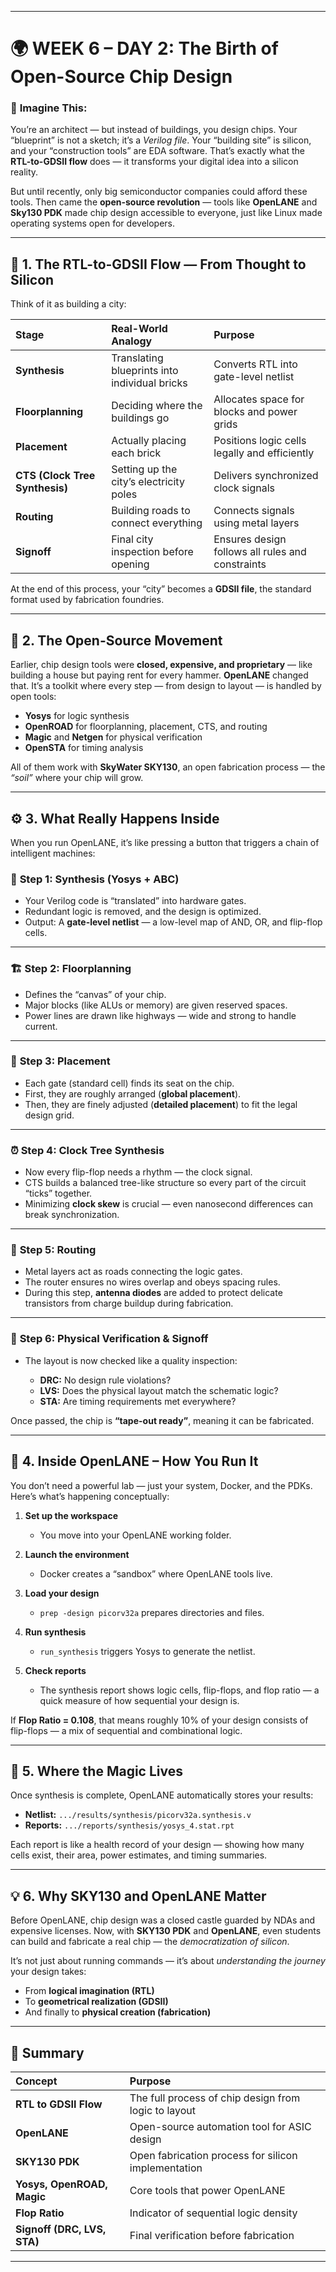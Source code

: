 
---

# 🌍 **WEEK 6 – DAY 2: The Birth of Open-Source Chip Design**

### 🧠 **Imagine This:**

You’re an architect — but instead of buildings, you design chips.
Your “blueprint” is not a sketch; it’s a *Verilog file*.
Your “building site” is silicon, and your “construction tools” are EDA software.
That’s exactly what the **RTL-to-GDSII flow** does — it transforms your digital idea into a silicon reality.

But until recently, only big semiconductor companies could afford these tools.
Then came the **open-source revolution** — tools like **OpenLANE** and **Sky130 PDK** made chip design accessible to everyone, just like Linux made operating systems open for developers.

---

## 🧩 **1. The RTL-to-GDSII Flow — From Thought to Silicon**

Think of it as building a city:

| Stage                          | Real-World Analogy                            | Purpose                                          |
| :----------------------------- | :-------------------------------------------- | :----------------------------------------------- |
| **Synthesis**                  | Translating blueprints into individual bricks | Converts RTL into gate-level netlist             |
| **Floorplanning**              | Deciding where the buildings go               | Allocates space for blocks and power grids       |
| **Placement**                  | Actually placing each brick                   | Positions logic cells legally and efficiently    |
| **CTS (Clock Tree Synthesis)** | Setting up the city’s electricity poles       | Delivers synchronized clock signals              |
| **Routing**                    | Building roads to connect everything          | Connects signals using metal layers              |
| **Signoff**                    | Final city inspection before opening          | Ensures design follows all rules and constraints |

At the end of this process, your “city” becomes a **GDSII file**, the standard format used by fabrication foundries.

---

## 🚀 **2. The Open-Source Movement**

Earlier, chip design tools were **closed, expensive, and proprietary** — like building a house but paying rent for every hammer.
**OpenLANE** changed that. It’s a toolkit where every step — from design to layout — is handled by open tools:

* **Yosys** for logic synthesis
* **OpenROAD** for floorplanning, placement, CTS, and routing
* **Magic** and **Netgen** for physical verification
* **OpenSTA** for timing analysis

All of them work with **SkyWater SKY130**, an open fabrication process — the *“soil”* where your chip will grow.

---

## ⚙️ **3. What Really Happens Inside**

When you run OpenLANE, it’s like pressing a button that triggers a chain of intelligent machines:

### 🧱 **Step 1: Synthesis (Yosys + ABC)**

* Your Verilog code is “translated” into hardware gates.
* Redundant logic is removed, and the design is optimized.
* Output: A **gate-level netlist** — a low-level map of AND, OR, and flip-flop cells.

---

### 🏗️ **Step 2: Floorplanning**

* Defines the “canvas” of your chip.
* Major blocks (like ALUs or memory) are given reserved spaces.
* Power lines are drawn like highways — wide and strong to handle current.

---

### 🔩 **Step 3: Placement**

* Each gate (standard cell) finds its seat on the chip.
* First, they are roughly arranged (**global placement**).
* Then, they are finely adjusted (**detailed placement**) to fit the legal design grid.

---

### ⏰ **Step 4: Clock Tree Synthesis**

* Now every flip-flop needs a rhythm — the clock signal.
* CTS builds a balanced tree-like structure so every part of the circuit “ticks” together.
* Minimizing **clock skew** is crucial — even nanosecond differences can break synchronization.

---

### 🔌 **Step 5: Routing**

* Metal layers act as roads connecting the logic gates.
* The router ensures no wires overlap and obeys spacing rules.
* During this step, **antenna diodes** are added to protect delicate transistors from charge buildup during fabrication.

---

### 🧾 **Step 6: Physical Verification & Signoff**

* The layout is now checked like a quality inspection:

  * **DRC:** No design rule violations?
  * **LVS:** Does the physical layout match the schematic logic?
  * **STA:** Are timing requirements met everywhere?

Once passed, the chip is **“tape-out ready”**, meaning it can be fabricated.

---

## 🧪 **4. Inside OpenLANE – How You Run It**

You don’t need a powerful lab — just your system, Docker, and the PDKs.
Here’s what’s happening conceptually:

1. **Set up the workspace**

   * You move into your OpenLANE working folder.
2. **Launch the environment**

   * Docker creates a “sandbox” where OpenLANE tools live.
3. **Load your design**

   * `prep -design picorv32a` prepares directories and files.
4. **Run synthesis**

   * `run_synthesis` triggers Yosys to generate the netlist.
5. **Check reports**

   * The synthesis report shows logic cells, flip-flops, and flop ratio — a quick measure of how sequential your design is.

If **Flop Ratio = 0.108**, that means roughly 10% of your design consists of flip-flops — a mix of sequential and combinational logic.

---

## 📂 **5. Where the Magic Lives**

Once synthesis is complete, OpenLANE automatically stores your results:

* **Netlist:**
  `.../results/synthesis/picorv32a.synthesis.v`
* **Reports:**
  `.../reports/synthesis/yosys_4.stat.rpt`

Each report is like a health record of your design — showing how many cells exist, their area, power estimates, and timing summaries.

---

## 💡 **6. Why SKY130 and OpenLANE Matter**

Before OpenLANE, chip design was a closed castle guarded by NDAs and expensive licenses.
Now, with **SKY130 PDK** and **OpenLANE**, even students can build and fabricate a real chip — the *democratization of silicon*.

It’s not just about running commands — it’s about *understanding the journey* your design takes:

* From **logical imagination (RTL)**
* To **geometrical realization (GDSII)**
* And finally to **physical creation (fabrication)**

---

## 🏁 **Summary**

| Concept                     | Purpose                                              |
| :-------------------------- | :--------------------------------------------------- |
| **RTL to GDSII Flow**       | The full process of chip design from logic to layout |
| **OpenLANE**                | Open-source automation tool for ASIC design          |
| **SKY130 PDK**              | Open fabrication process for silicon implementation  |
| **Yosys, OpenROAD, Magic**  | Core tools that power OpenLANE                       |
| **Flop Ratio**              | Indicator of sequential logic density                |
| **Signoff (DRC, LVS, STA)** | Final verification before fabrication                |

---
